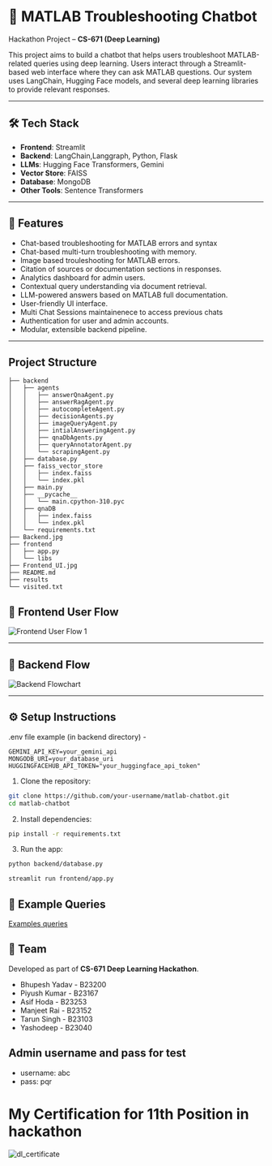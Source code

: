 # 🤖 MATLAB Troubleshooting Chatbot

Hackathon Project – **CS-671 (Deep Learning)**

This project aims to build a chatbot that helps users troubleshoot MATLAB-related queries using deep learning. Users interact through a Streamlit-based web interface where they can ask MATLAB questions. Our system uses LangChain, Hugging Face models, and several deep learning libraries to provide relevant responses.

---

## 🛠️ Tech Stack

- **Frontend**: Streamlit
- **Backend**: LangChain,Langgraph, Python, Flask
- **LLMs**: Hugging Face Transformers, Gemini
- **Vector Store**: FAISS
- **Database**: MongoDB
- **Other Tools**: Sentence Transformers

---

## 🚀 Features

- Chat-based troubleshooting for MATLAB errors and syntax
- Chat-based multi-turn troubleshooting with memory.
- Image based trouleshooting for MATLAB errors.
- Citation of sources or documentation sections in responses.
- Analytics dashboard for admin users.
- Contextual query understanding via document retrieval.
- LLM-powered answers based on MATLAB full documentation.
- User-friendly UI interface.
- Multi Chat Sessions maintainenece to access previous chats
- Authentication for user and admin accounts.
- Modular, extensible backend pipeline.

---

## Project Structure 
```
├── backend
│   ├── agents
│   │   ├── answerQnaAgent.py
│   │   ├── answerRagAgent.py
│   │   ├── autocompleteAgent.py
│   │   ├── decisionAgents.py
│   │   ├── imageQueryAgent.py
│   │   ├── intialAnsweringAgent.py
│   │   ├── qnaDbAgents.py
│   │   ├── queryAnnotatorAgent.py
│   │   └── scrapingAgent.py
│   ├── database.py
│   ├── faiss_vector_store
│   │   ├── index.faiss
│   │   └── index.pkl
│   ├── main.py
│   ├── __pycache__
│   │   └── main.cpython-310.pyc
│   ├── qnaDB
│   │   ├── index.faiss
│   │   └── index.pkl
│   └── requirements.txt
├── Backend.jpg
├── frontend
│   ├── app.py
│   └── libs
├── Frontend_UI.jpg
├── README.md
├── results
└── visited.txt
```

## 🧩 Frontend User Flow

![Frontend User Flow 1](Frontend_UI.jpg)


---

## 🔧 Backend Flow

![Backend Flowchart](Backend.jpg)

---

## ⚙️ Setup Instructions

.env file example (in backend directory) - 

```bask
GEMINI_API_KEY=your_gemini_api
MONGODB_URI=your_database_uri
HUGGINGFACEHUB_API_TOKEN="your_huggingface_api_token"
```


1. Clone the repository:

```bash
git clone https://github.com/your-username/matlab-chatbot.git
cd matlab-chatbot
```
2. Install dependencies:

```bash
pip install -r requirements.txt
```

3. Run the app:

```bash
python backend/database.py
```

```bash
streamlit run frontend/app.py
```

## 📄 Example Queries
[Examples queries](results/)

## 👥 Team

Developed as part of **CS-671 Deep Learning Hackathon**.

- Bhupesh Yadav - B23200
- Piyush Kumar - B23167
- Asif Hoda - B23253
- Manjeet Rai - B23152
- Tarun Singh - B23103
- Yashodeep - B23040

## Admin username and pass for test
- username: abc
- pass: pqr

# My Certification for 11th Position in hackathon

![dl_certificate](https://github.com/user-attachments/assets/5c81d512-711e-40e8-94ec-74bb10ef35e3)

